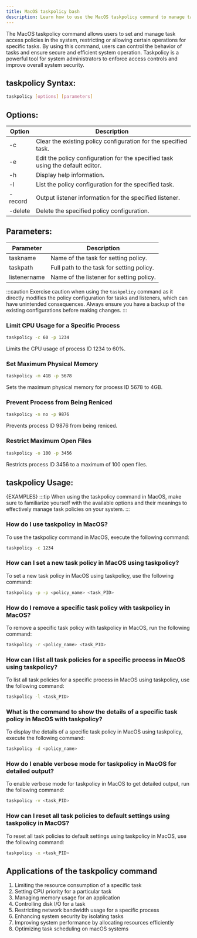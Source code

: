 ```yaml
---
title: MacOS taskpolicy bash
description: Learn how to use the MacOS taskpolicy command to manage task access policies in the system.
---
```


The MacOS taskpolicy command allows users to set and manage task access policies in the system, restricting or allowing certain operations for specific tasks. By using this command, users can control the behavior of tasks and ensure secure and efficient system operation. Taskpolicy is a powerful tool for system administrators to enforce access controls and improve overall system security.
## taskpolicy Syntax:
```bash
taskpolicy [options] [parameters]
```
## Options:
| Option | Description |
|--------|-------------|
| -c     | Clear the existing policy configuration for the specified task. |
| -e     | Edit the policy configuration for the specified task using the default editor. |
| -h     | Display help information. |
| -l     | List the policy configuration for the specified task. |
| -record| Output listener information for the specified listener. |
| -delete| Delete the specified policy configuration. |

## Parameters:
| Parameter    | Description                             |
|--------------|-----------------------------------------|
| taskname     | Name of the task for setting policy.     |
| taskpath     | Full path to the task for setting policy.|
| listenername | Name of the listener for setting policy. |

:::caution
Exercise caution when using the `taskpolicy` command as it directly modifies the policy configuration for tasks and listeners, which can have unintended consequences. Always ensure you have a backup of the existing configurations before making changes.
:::

### Limit CPU Usage for a Specific Process
```bash
taskpolicy -c 60 -p 1234
```
Limits the CPU usage of process ID 1234 to 60%.

### Set Maximum Physical Memory
```bash
taskpolicy -m 4GB -p 5678
```
Sets the maximum physical memory for process ID 5678 to 4GB.

### Prevent Process from Being Reniced
```bash
taskpolicy -n no -p 9876
```
Prevents process ID 9876 from being reniced.

### Restrict Maximum Open Files
```bash
taskpolicy -o 100 -p 3456
```
Restricts process ID 3456 to a maximum of 100 open files. 

## taskpolicy Usage:
{EXAMPLES}
:::tip
When using the taskpolicy command in MacOS, make sure to familiarize yourself with the available options and their meanings to effectively manage task policies on your system.
:::

### How do I use taskpolicy in MacOS?
To use the taskpolicy command in MacOS, execute the following command:
```bash
taskpolicy -c 1234
```

### How can I set a new task policy in MacOS using taskpolicy?
To set a new task policy in MacOS using taskpolicy, use the following command:
```bash
taskpolicy -p -p <policy_name> <task_PID>
```

### How do I remove a specific task policy with taskpolicy in MacOS?
To remove a specific task policy with taskpolicy in MacOS, run the following command:
```bash
taskpolicy -r <policy_name> <task_PID>
```

### How can I list all task policies for a specific process in MacOS using taskpolicy?
To list all task policies for a specific process in MacOS using taskpolicy, use the following command:
```bash
taskpolicy -l <task_PID>
```

### What is the command to show the details of a specific task policy in MacOS with taskpolicy?
To display the details of a specific task policy in MacOS using taskpolicy, execute the following command:
```bash
taskpolicy -d <policy_name>
```

### How do I enable verbose mode for taskpolicy in MacOS for detailed output?
To enable verbose mode for taskpolicy in MacOS to get detailed output, run the following command:
```bash
taskpolicy -v <task_PID>
```

### How can I reset all task policies to default settings using taskpolicy in MacOS?
To reset all task policies to default settings using taskpolicy in MacOS, use the following command:
```bash
taskpolicy -x <task_PID>
```

## Applications of the taskpolicy command

1. Limiting the resource consumption of a specific task 
2. Setting CPU priority for a particular task 
3. Managing memory usage for an application 
4. Controlling disk I/O for a task 
5. Restricting network bandwidth usage for a specific process 
6. Enhancing system security by isolating tasks 
7. Improving system performance by allocating resources efficiently 
8. Optimizing task scheduling on macOS systems